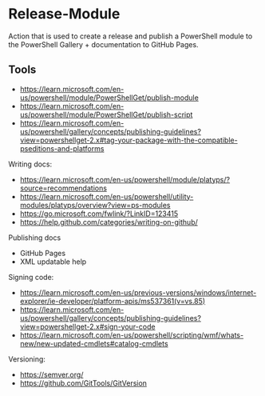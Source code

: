 # Release-Module
Action that is used to create a release and publish a PowerShell module to the PowerShell Gallery + documentation to GitHub Pages.

## Tools

- <https://learn.microsoft.com/en-us/powershell/module/PowerShellGet/publish-module>
- <https://learn.microsoft.com/en-us/powershell/module/PowerShellGet/publish-script>
- <https://learn.microsoft.com/en-us/powershell/gallery/concepts/publishing-guidelines?view=powershellget-2.x#tag-your-package-with-the-compatible-pseditions-and-platforms>

Writing docs:

- <https://learn.microsoft.com/en-us/powershell/module/platyps/?source=recommendations>
- <https://learn.microsoft.com/en-us/powershell/utility-modules/platyps/overview?view=ps-modules>
- <https://go.microsoft.com/fwlink/?LinkID=123415>
- <https://help.github.com/categories/writing-on-github/>

Publishing docs
- GitHub Pages
- XML updatable help

Signing code:
- <https://learn.microsoft.com/en-us/previous-versions/windows/internet-explorer/ie-developer/platform-apis/ms537361(v=vs.85)>
- <https://learn.microsoft.com/en-us/powershell/gallery/concepts/publishing-guidelines?view=powershellget-2.x#sign-your-code>
- <https://learn.microsoft.com/en-us/powershell/scripting/wmf/whats-new/new-updated-cmdlets#catalog-cmdlets>

Versioning:
- <https://semver.org/>
- <https://github.com/GitTools/GitVersion>

